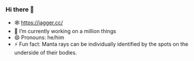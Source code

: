 ### Hi there 👋
- 🕸️ https://jagger.cc/
- 🔭 I’m currently working on a million things
- 😄 Pronouns: he/him
- ⚡ Fun fact: Manta rays can be individually identified by the spots on the underside of their bodies.

